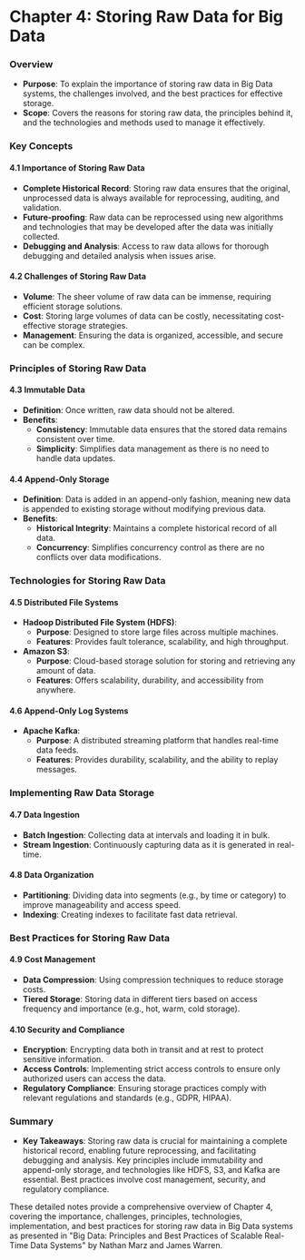 # Chapter 4: Storing Raw Data for Big Data

### Overview
- **Purpose**: To explain the importance of storing raw data in Big Data systems, the challenges involved, and the best practices for effective storage.
- **Scope**: Covers the reasons for storing raw data, the principles behind it, and the technologies and methods used to manage it effectively.

### Key Concepts

#### 4.1 Importance of Storing Raw Data
- **Complete Historical Record**: Storing raw data ensures that the original, unprocessed data is always available for reprocessing, auditing, and validation.
- **Future-proofing**: Raw data can be reprocessed using new algorithms and technologies that may be developed after the data was initially collected.
- **Debugging and Analysis**: Access to raw data allows for thorough debugging and detailed analysis when issues arise.

#### 4.2 Challenges of Storing Raw Data
- **Volume**: The sheer volume of raw data can be immense, requiring efficient storage solutions.
- **Cost**: Storing large volumes of data can be costly, necessitating cost-effective storage strategies.
- **Management**: Ensuring the data is organized, accessible, and secure can be complex.

### Principles of Storing Raw Data

#### 4.3 Immutable Data
- **Definition**: Once written, raw data should not be altered.
- **Benefits**:
  - **Consistency**: Immutable data ensures that the stored data remains consistent over time.
  - **Simplicity**: Simplifies data management as there is no need to handle data updates.

#### 4.4 Append-Only Storage
- **Definition**: Data is added in an append-only fashion, meaning new data is appended to existing storage without modifying previous data.
- **Benefits**:
  - **Historical Integrity**: Maintains a complete historical record of all data.
  - **Concurrency**: Simplifies concurrency control as there are no conflicts over data modifications.

### Technologies for Storing Raw Data

#### 4.5 Distributed File Systems
- **Hadoop Distributed File System (HDFS)**:
  - **Purpose**: Designed to store large files across multiple machines.
  - **Features**: Provides fault tolerance, scalability, and high throughput.
- **Amazon S3**:
  - **Purpose**: Cloud-based storage solution for storing and retrieving any amount of data.
  - **Features**: Offers scalability, durability, and accessibility from anywhere.

#### 4.6 Append-Only Log Systems
- **Apache Kafka**:
  - **Purpose**: A distributed streaming platform that handles real-time data feeds.
  - **Features**: Provides durability, scalability, and the ability to replay messages.

### Implementing Raw Data Storage

#### 4.7 Data Ingestion
- **Batch Ingestion**: Collecting data at intervals and loading it in bulk.
- **Stream Ingestion**: Continuously capturing data as it is generated in real-time.

#### 4.8 Data Organization
- **Partitioning**: Dividing data into segments (e.g., by time or category) to improve manageability and access speed.
- **Indexing**: Creating indexes to facilitate fast data retrieval.

### Best Practices for Storing Raw Data

#### 4.9 Cost Management
- **Data Compression**: Using compression techniques to reduce storage costs.
- **Tiered Storage**: Storing data in different tiers based on access frequency and importance (e.g., hot, warm, cold storage).

#### 4.10 Security and Compliance
- **Encryption**: Encrypting data both in transit and at rest to protect sensitive information.
- **Access Controls**: Implementing strict access controls to ensure only authorized users can access the data.
- **Regulatory Compliance**: Ensuring storage practices comply with relevant regulations and standards (e.g., GDPR, HIPAA).

### Summary
- **Key Takeaways**: Storing raw data is crucial for maintaining a complete historical record, enabling future reprocessing, and facilitating debugging and analysis. Key principles include immutability and append-only storage, and technologies like HDFS, S3, and Kafka are essential. Best practices involve cost management, security, and regulatory compliance.

These detailed notes provide a comprehensive overview of Chapter 4, covering the importance, challenges, principles, technologies, implementation, and best practices for storing raw data in Big Data systems as presented in "Big Data: Principles and Best Practices of Scalable Real-Time Data Systems" by Nathan Marz and James Warren.
